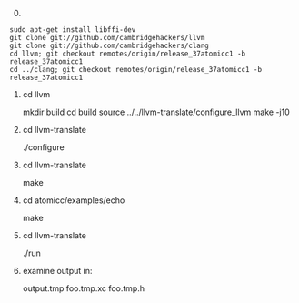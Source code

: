 


0)

    sudo apt-get install libffi-dev
    git clone git://github.com/cambridgehackers/llvm
    git clone git://github.com/cambridgehackers/clang
    cd llvm; git checkout remotes/origin/release_37atomicc1 -b release_37atomicc1
    cd ../clang; git checkout remotes/origin/release_37atomicc1 -b release_37atomicc1

1) cd llvm 

    mkdir build
    cd build
    source ../../llvm-translate/configure_llvm
    make -j10

2) cd llvm-translate

    ./configure

3) cd llvm-translate

    make

4) cd atomicc/examples/echo

    make 

5) cd llvm-translate

    ./run

6) examine output in:

    output.tmp foo.tmp.xc foo.tmp.h
